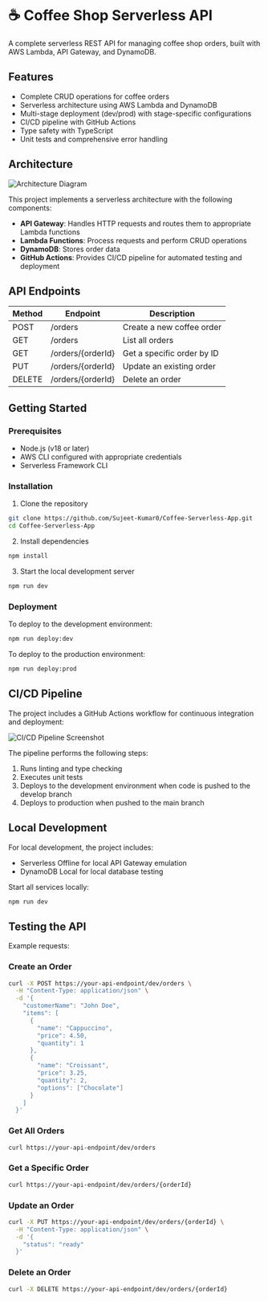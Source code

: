 # ☕ Coffee Shop Serverless API

A complete serverless REST API for managing coffee shop orders, built with AWS Lambda, API Gateway, and DynamoDB.

## Features

- Complete CRUD operations for coffee orders
- Serverless architecture using AWS Lambda and DynamoDB
- Multi-stage deployment (dev/prod) with stage-specific configurations
- CI/CD pipeline with GitHub Actions
- Type safety with TypeScript
- Unit tests and comprehensive error handling

## Architecture

![Architecture Diagram](https://i.postimg.cc/GmvRhjrL/Untitled-2025-03-06-1705.png)

This project implements a serverless architecture with the following components:

- **API Gateway**: Handles HTTP requests and routes them to appropriate Lambda functions
- **Lambda Functions**: Process requests and perform CRUD operations
- **DynamoDB**: Stores order data
- **GitHub Actions**: Provides CI/CD pipeline for automated testing and deployment

## API Endpoints

| Method | Endpoint | Description |
|--------|----------|-------------|
| POST | /orders | Create a new coffee order |
| GET | /orders | List all orders |
| GET | /orders/{orderId} | Get a specific order by ID |
| PUT | /orders/{orderId} | Update an existing order |
| DELETE | /orders/{orderId} | Delete an order |

## Getting Started

### Prerequisites

- Node.js (v18 or later)
- AWS CLI configured with appropriate credentials
- Serverless Framework CLI

### Installation

1. Clone the repository
```bash
git clone https://github.com/Sujeet-Kumar0/Coffee-Serverless-App.git
cd Coffee-Serverless-App
```

2. Install dependencies
```bash
npm install
```

3. Start the local development server
```bash
npm run dev
```

### Deployment

To deploy to the development environment:
```bash
npm run deploy:dev
```

To deploy to the production environment:
```bash
npm run deploy:prod
```

## CI/CD Pipeline

The project includes a GitHub Actions workflow for continuous integration and deployment:

![CI/CD Pipeline Screenshot](https://via.placeholder.com/800x400?text=CI/CD+Pipeline+Screenshot)

The pipeline performs the following steps:
1. Runs linting and type checking
2. Executes unit tests
3. Deploys to the development environment when code is pushed to the develop branch
4. Deploys to production when pushed to the main branch

## Local Development

For local development, the project includes:
- Serverless Offline for local API Gateway emulation
- DynamoDB Local for local database testing

Start all services locally:
```bash
npm run dev
```

## Testing the API

Example requests:

### Create an Order
```bash
curl -X POST https://your-api-endpoint/dev/orders \
  -H "Content-Type: application/json" \
  -d '{
    "customerName": "John Doe",
    "items": [
      {
        "name": "Cappuccino",
        "price": 4.50,
        "quantity": 1
      },
      {
        "name": "Croissant",
        "price": 3.25,
        "quantity": 2,
        "options": ["Chocolate"]
      }
    ]
  }'
```

### Get All Orders
```bash
curl https://your-api-endpoint/dev/orders
```

### Get a Specific Order
```bash
curl https://your-api-endpoint/dev/orders/{orderId}
```

### Update an Order
```bash
curl -X PUT https://your-api-endpoint/dev/orders/{orderId} \
  -H "Content-Type: application/json" \
  -d '{
    "status": "ready"
  }'
```

### Delete an Order
```bash
curl -X DELETE https://your-api-endpoint/dev/orders/{orderId}
```
